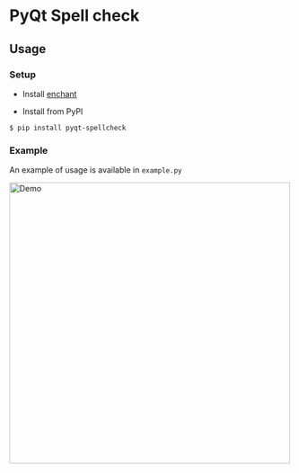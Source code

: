 # PyQt Spell check

## Usage

### Setup

- Install [enchant](https://github.com/AbiWord/enchant)

- Install from PyPI

```shell
$ pip install pyqt-spellcheck
```

### Example

An example of usage is available in `example.py`

<img src="https://i.imgur.com/VSo625R.gif" width="500" height="500" alt="Demo"/>
